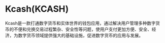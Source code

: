 # 

# Kcash(KCASH)

Kcash是一款打通数字货币和实体世界的钱包应用，通过解决用户管理多种数字货币的不便和兑换交易过程繁杂、安全性等问题，使用户支付更加方便、安全、经济，为数字货币领域提供强大的基础设施，促进数字货币的应用与发展。


